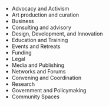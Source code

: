 

- Advocacy and Activism 
- Art production and curation 
- Business
- Consulting and advisory 
- Design, Development, and Innovation 
- Education and Training 
- Events and Retreats
- Funding 
- Legal 
- Media and Publishing 
- Networks and Forums 
- Convening and Coordination 
- Research
- Government and Policymaking 
- Community Spaces 

